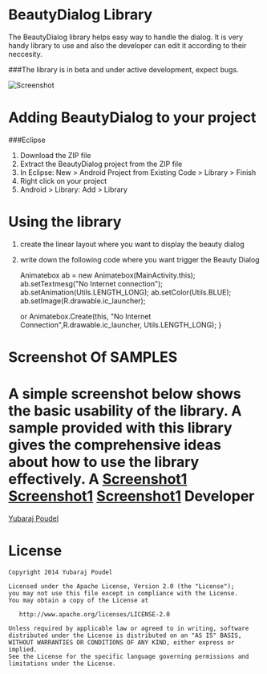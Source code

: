 BeautyDialog Library
=================

The BeautyDialog library helps easy way to handle the dialog. It is very handy library to use and also the developer can edit it according to their neccesity.


###The library is in beta and under active development, expect bugs. <br>

![Screenshot](http://www.yubrajpoudel.com.np/Beautyphoto/Screenshot_2014-10-22-22-42-02.png)


Adding BeautyDialog to your project
================
###Eclipse
1) Download the ZIP file <br>
2) Extract the BeautyDialog project from the ZIP file <br>
3) In Eclipse: New > Android Project from Existing Code > Library > Finish <br>
4) Right click on your project <br>
5) Android > Library: Add > Library <br>



Using the library
================
1) create the linear layout where you want to display the beauty dialog	
  <LinearLayout
        android:id="@+id/dialog_container"
	 android:layout_width="match_parent"
	android:layout_height="wrap_content"
	android:background="#000000"
        android:orientation="horizontal"
	android:gravity="centre"
	android:padding="10dp"
	android:visibility="gone" />
2) write down the following code where you want trigger the Beauty Dialog

	Animatebox ab = new Animatebox(MainActivity.this);
	ab.setTextmesg("No Internet connection");
	ab.setAnimation(Utils.LENGTH_LONG);
	ab.setColor(Utils.BLUE);
	ab.setImage(R.drawable.ic_launcher);

	or
	Animatebox.Create(this, "No Internet Connection",R.drawable.ic_launcher, Utils.LENGTH_LONG);		}



Screenshot Of SAMPLES
================
A simple screenshot below shows the basic usability of the library. A sample provided with this library gives the comprehensive ideas about 
how to use the library effectively.
 A [Screenshot1](http://www.yubrajpoudel.com.np/Beautyphoto/Screenshot_2014-10-22-22-42-02.png)
 [Screenshot1](http://www.yubrajpoudel.com.np/Beautyphoto/Screenshot_2014-10-22-22-42-14.png)
[Screenshot1](http://www.yubrajpoudel.com.np/Beautyphoto/Screenshot_2014-10-22-22-42-19.png)
 Developer
=========
[Yubaraj Poudel](https://www.facebook.com/yubaraj.poudel.1)


License
=======

    Copyright 2014 Yubaraj Poudel

    Licensed under the Apache License, Version 2.0 (the "License");
    you may not use this file except in compliance with the License.
    You may obtain a copy of the License at

       http://www.apache.org/licenses/LICENSE-2.0

    Unless required by applicable law or agreed to in writing, software
    distributed under the License is distributed on an "AS IS" BASIS,
    WITHOUT WARRANTIES OR CONDITIONS OF ANY KIND, either express or implied.
    See the License for the specific language governing permissions and
    limitations under the License.
